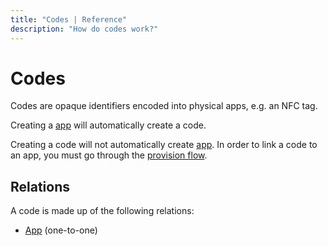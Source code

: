 ```yaml
---
title: "Codes | Reference"
description: "How do codes work?"
---
```


# Codes

Codes are opaque identifiers encoded into physical apps, e.g. an NFC tag.

Creating a [app](/reference/apps/) will automatically create a code.

Creating a code will not automatically create [app](/reference/apps). In order to link a code to an app, you must go through the [provision flow](/topic/provision-flow/).

## Relations

A code is made up of the following relations:

* [App](/reference/apps/) (one-to-one)
